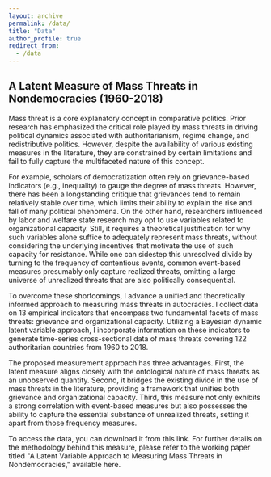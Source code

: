 ```yaml
---
layout: archive
permalink: /data/
title: "Data"
author_profile: true
redirect_from:
  - /data
---
```


## A Latent Measure of Mass Threats in Nondemocracies (1960-2018)


  Mass threat is a core explanatory concept in comparative politics. Prior research has emphasized the critical role played by mass threats in driving political dynamics associated with authoritarianism, regime change, and redistributive politics. However, despite the availability of various existing measures in the literature, they are constrained by certain limitations and fail to fully capture the multifaceted nature of this concept.

  For example, scholars of democratization often rely on grievance-based indicators (e.g., inequality) to gauge the degree of mass threats. However, there has been a longstanding critique that grievances tend to remain relatively stable over time, which limits their ability to explain the rise and fall of many political phenomena. On the other hand, researchers influenced by labor and welfare state research may opt to use variables related to organizational capacity. Still, it requires a theoretical justification for why such variables alone suffice to adequately represent mass threats, without considering the underlying incentives that motivate the use of such capacity for resistance. While one can sidestep this unresolved divide by turning to the frequency of contentious events, common event-based measures presumably only capture realized threats, omitting a large universe of unrealized threats that are also politically consequential.


  To overcome these shortcomings, I advance a unified and theoretically informed approach to measuring mass threats in autocracies. I collect data on 13 empirical indicators that encompass two fundamental facets of mass threats: grievance and organizational capacity. Utilizing a Bayesian dynamic latent variable approach, I incorporate information on these indicators to generate time-series cross-sectional data of mass threats covering 122 authoritarian countries from 1960 to 2018.

  The proposed measurement approach has three advantages. First, the latent measure aligns closely with the ontological nature of mass threats as an unobserved quantity. Second, it bridges the existing divide in the use of mass threats in the literature, providing a framework that unifies both grievance and organizational capacity. Third, this measure not only exhibits a strong correlation with event-based measures but also possesses the ability to capture the essential substance of unrealized threats, setting it apart from those frequency measures.

  To access the data, you can download it from this link. For further details on the methodology behind this measure, please refer to the working paper titled "A Latent Variable Approach to Measuring Mass Threats in Nondemocracies," available here.


